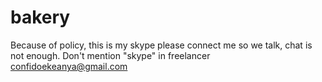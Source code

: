 # bakery

Because of policy, this is my skype please connect me so we talk, chat is not enough. Don't mention "skype" in freelancer
confidoekeanya@gmail.com
